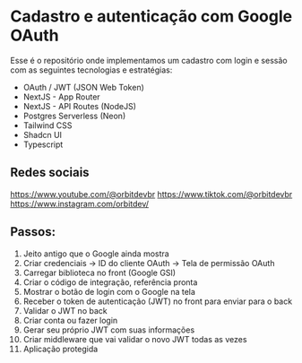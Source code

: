 # Cadastro e autenticação com Google OAuth

Esse é o repositório onde implementamos um cadastro com login e sessão com as seguintes tecnologias e estratégias:

- OAuth / JWT (JSON Web Token)
- NextJS - App Router
- NextJS - API Routes (NodeJS)
- Postgres Serverless (Neon)
- Tailwind CSS
- Shadcn UI
- Typescript

## Redes sociais

https://www.youtube.com/@orbitdevbr
https://www.tiktok.com/@orbitdevbr
https://www.instagram.com/orbitdev/

## Passos:

1. Jeito antigo que o Google ainda mostra
2. Criar credenciais → ID do cliente OAuth → Tela de permissão OAuth
3. Carregar biblioteca no front (Google GSI)
4. Criar o código de integração, referência pronta
5. Mostrar o botão de login com o Google na tela
6. Receber o token de autenticação (JWT) no front para enviar para o back
7. Validar o JWT no back
8. Criar conta ou fazer login
9. Gerar seu próprio JWT com suas informações
10. Criar middleware que vai validar o novo JWT todas as vezes
11. Aplicação protegida
